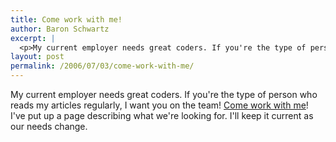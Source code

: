 ```yaml
---
title: Come work with me!
author: Baron Schwartz
excerpt: |
  <p>My current employer needs great coders. If you're the type of person who reads my articles regularly, I want you on the team!  <a href="http://www.xaprb.com/blog/work-with-me/">Come work with me</a>! I've put up a page describing what we're looking for.  I'll keep it current as our needs change.</p>
layout: post
permalink: /2006/07/03/come-work-with-me/
---
```

My current employer needs great coders. If you're the type of person who reads my articles regularly, I want you on the team! [Come work with me][1]! I've put up a page describing what we're looking for. I'll keep it current as our needs change.

 [1]: http://www.xaprb.com/blog/work-with-me/

